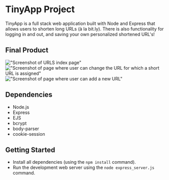 # TinyApp Project

TinyApp is a full stack web application built with Node and Express that allows users to shorten long URLs (à la bit.ly).
There is also functionality for logging in and out, and saving your own personalized shortened URL's!

## Final Product

!["Screenshot of URLS index page"](https://github.com/bleung9/tiny_app/blob/feature/user-registration/docs/urls-page.png)
!["Screenshot of page where user can change the URL for which a short URL is assigned"](https://github.com/bleung9/tiny_app/blob/feature/user-registration/docs/urls-change-shortURL.png)
!["Screenshot of page where user can add a new URL"](https://github.com/bleung9/tiny_app/blob/feature/user-registration/docs/urls-add-new-URL.png)


## Dependencies

- Node.js
- Express
- EJS
- bcrypt
- body-parser
- cookie-session

## Getting Started

- Install all dependencies (using the `npm install` command).
- Run the development web server using the `node express_server.js` command.

